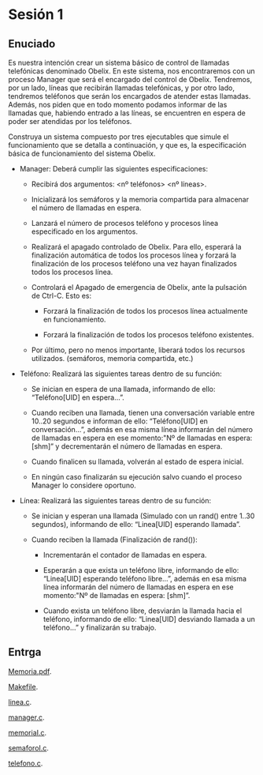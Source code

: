 # Sesión 1

## Enuciado

Es nuestra intención crear un sistema básico de control de llamadas telefónicas denominado Obelix. En este sistema, nos encontraremos con un proceso Manager que será el encargado del control de Obelix. Tendremos, por un lado, líneas que recibirán llamadas telefónicas, y por otro lado, tendremos teléfonos que serán los encargados de atender estas llamadas. Además, nos piden que en todo momento podamos informar de las llamadas que, habiendo entrado a las líneas, se encuentren en espera de poder ser atendidas por los teléfonos. 

Construya un sistema compuesto por tres ejecutables que simule el funcionamiento que se detalla a continuación, y que es, la especificación básica de funcionamiento del sistema Obelix.

- Manager: Deberá cumplir las siguientes especificaciones:

  - Recibirá dos argumentos: <nº teléfonos> <nº líneas>.
  
  - Inicializará los semáforos y la memoria compartida para almacenar el número de llamadas en espera.

  - Lanzará el número de procesos teléfono y procesos línea especificado en los argumentos.

  - Realizará el apagado controlado de Obelix. Para ello, esperará la finalización automática de todos los procesos línea y forzará la finalización de los procesos teléfono una vez hayan finalizados todos los procesos línea.

  - Controlará el Apagado de emergencia de Obelix, ante la pulsación de Ctrl-C. Esto es:
    
    - Forzará la finalización de todos los procesos línea actualmente en funcionamiento.
    
    - Forzará la finalización de todos los procesos teléfono existentes.

  - Por último, pero no menos importante, liberará todos los recursos utilizados. (semáforos, memoria compartida, etc.)

- Teléfono: Realizará las siguientes tareas dentro de su función:

    - Se inician en espera de una llamada, informando de ello: “Teléfono[UID] en espera…”.

    - Cuando reciben una llamada, tienen una conversación variable entre 10..20 segundos e informan de ello: “Teléfono[UID] en conversación…”, además en esa misma línea informarán del número de llamadas en espera en ese momento:"Nº de llamadas en espera: [shm]” y decrementarán el número de llamadas en espera.

    - Cuando finalicen su llamada, volverán al estado de espera inicial.
    
    - En ningún caso finalizarán su ejecución salvo cuando el proceso Manager lo considere oportuno.

- Línea: Realizará las siguientes tareas dentro de su función:
    - Se inician y esperan una llamada (Simulado con un rand() entre 1..30 segundos), informando de ello: “Linea[UID] esperando llamada”.
    
    - Cuando reciben la llamada (Finalización de rand()):
      
      - Incrementarán el contador de llamadas en espera.
      
      - Esperarán a que exista un teléfono libre, informando de ello: “Linea[UID] esperando teléfono libre…”, además en esa misma línea informarán del número de llamadas en espera en ese momento:"Nº de llamadas en espera: [shm]”.
      
      - Cuando exista un teléfono libre, desviarán la llamada hacia el teléfono, informando de ello: “Linea[UID] desviando llamada a un teléfono…” y finalizarán su trabajo.

## Entrga

[Memoria.pdf](doc/Memoria.pdf).

[Makefile](Makefile).

[linea.c](src/linea.c).

[manager.c](src/manager.c).

[memoriaI.c](src/memoriaI.c).

[semaforoI.c](src/semaforoI.c).

[telefono.c](src/telefono.c).
